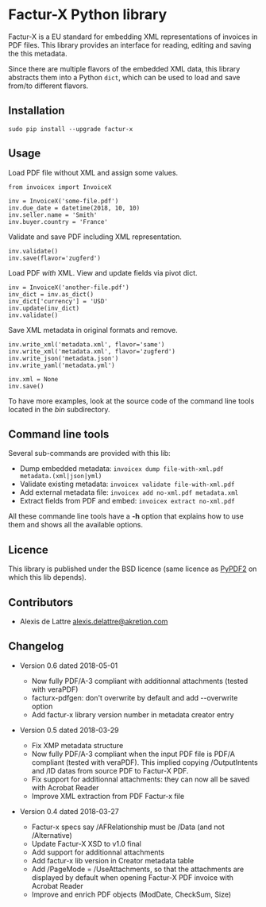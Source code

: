 # Factur-X Python library

Factur-X is a EU standard for embedding XML representations of invoices in PDF files. This library provides an interface for reading, editing and saving the this metadata.

Since there are multiple flavors of the embedded XML data, this library abstracts them into a Python `dict`, which can be used to load and save from/to different flavors.

## Installation

`sudo pip install --upgrade factur-x`

## Usage

Load PDF file without XML and assign some values.
```
from invoicex import InvoiceX

inv = InvoiceX('some-file.pdf')
inv.due_date = datetime(2018, 10, 10)
inv.seller.name = 'Smith'
inv.buyer.country = 'France'
```

Validate and save PDF including XML representation.
```
inv.validate()
inv.save(flavor='zugferd')
```

Load PDF *with* XML. View and update fields via pivot dict.
```
inv = InvoiceX('another-file.pdf')
inv_dict = inv.as_dict()
inv_dict['currency'] = 'USD'
inv.update(inv_dict)
inv.validate()
```

Save XML metadata in original formats and remove.
```
inv.write_xml('metadata.xml', flavor='same')
inv.write_xml('metadata.xml', flavor='zugferd')
inv.write_json('metadata.json')
inv.write_yaml('metadata.yml')

inv.xml = None
inv.save()
```

To have more examples, look at the source code of the command line tools located in the *bin* subdirectory.

## Command line tools

Several sub-commands are provided with this lib:

- Dump embedded metadata: `invoicex dump file-with-xml.pdf metadata.(xml|json|yml)`
- Validate existing metadata: `invoicex validate file-with-xml.pdf`
- Add external metadata file: `invoicex add no-xml.pdf metadata.xml`
- Extract fields from PDF and embed: `invoicex extract no-xml.pdf`

All these commande line tools have a **-h** option that explains how to use them and shows all the available options.

## Licence

This library is published under the BSD licence (same licence as [PyPDF2](http://mstamy2.github.io/PyPDF2/) on which this lib depends).

## Contributors

- Alexis de Lattre <alexis.delattre@akretion.com>

## Changelog

* Version 0.6 dated 2018-05-01

  * Now fully PDF/A-3 compliant with additionnal attachments (tested with veraPDF)
  * facturx-pdfgen: don't overwrite by default and add --overwrite option
  * Add factur-x library version number in metadata creator entry

* Version 0.5 dated 2018-03-29

  * Fix XMP metadata structure
  * Now fully PDF/A-3 compliant when the input PDF file is PDF/A compliant (tested with veraPDF). This implied copying /OutputIntents and /ID datas from source PDF to Factur-X PDF.
  * Fix support for additionnal attachments: they can now all be saved with Acrobat Reader
  * Improve XML extraction from PDF Factur-x file

* Version 0.4 dated 2018-03-27

  * Factur-x specs say /AFRelationship must be /Data (and not /Alternative)
  * Update Factur-X XSD to v1.0 final
  * Add support for additionnal attachments
  * Add factur-x lib version in Creator metadata table
  * Add /PageMode = /UseAttachments, so that the attachments are displayed by default when opening Factur-X PDF invoice with Acrobat Reader
  * Improve and enrich PDF objects (ModDate, CheckSum, Size)
